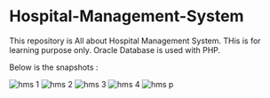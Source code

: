 # Hospital-Management-System
This repository is  All about Hospital Management System.
THis is for learning purpose only.
Oracle Database is used with PHP.

Below is the snapshots :

![hms 1](https://user-images.githubusercontent.com/26687042/48802358-11a6e500-ed35-11e8-8105-78272c14bfd6.png)
![hms 2](https://user-images.githubusercontent.com/26687042/48802361-14093f00-ed35-11e8-9f3e-b922496163e3.png)
![hms 3](https://user-images.githubusercontent.com/26687042/48802363-15d30280-ed35-11e8-987e-c3422b2dc243.png)
![hms 4](https://user-images.githubusercontent.com/26687042/48802368-18355c80-ed35-11e8-80fb-a744dc62d7b1.png)
![hms p](https://user-images.githubusercontent.com/26687042/48802373-19668980-ed35-11e8-87ab-cd1c1b520954.png)

